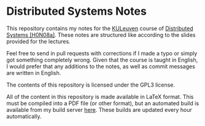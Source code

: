 # Distributed Systems Notes

This repository contains my notes for the [KULeuven](http://www.kuleuven.be) course of [Distributed Systems [H0N08a]](https://onderwijsaanbod.kuleuven.be/syllabi/e/H0N08AE.htm). These notes are structured like according to the slides provided for the lectures.

Feel free to send in pull requests with corrections if I made a typo or simply got something completely wrong. Given that the course is taught in English, I would prefer that any additions to the notes, as well as commit messages are written in English.

The contents of this repository is licensed under the GPL3 license.

All of the content in this repository is made available in LaTeX format. This must be compiled into a PDF file (or other format), but an automated build is available from my build server [here](http://latex.fhannes.net/distri-notes.pdf). These builds are updated every hour automatically.
